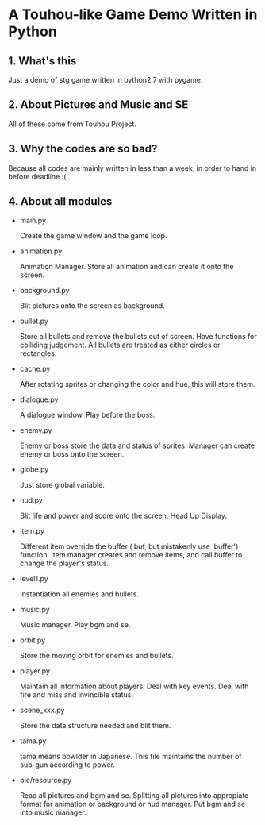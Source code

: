 A Touhou-like Game Demo Written in Python
===

## 1. What's this

Just a demo of stg game written in python2.7 with pygame.

## 2. About Pictures and Music and SE

All of these come from Touhou Project.

## 3. Why the codes are so bad?

Because all codes are mainly written in less than a week, in order to hand in before deadline :( .

## 4. About all modules

* main.py

	Create the game window and the game loop.
	
* animation.py

	Animation Manager. Store all animation and can create it onto the screen.
	
* background.py

	Blit pictures onto the screen as background.
	
* bullet.py

	Store all bullets and remove the bullets out of screen. Have functions for colliding judgement. All bullets are treated as either circles or rectangles.

* cache.py

	After rotating sprites or changing the color and hue, this will store them.
	
* dialogue.py

	A dialogue window. Play before the boss.
	
* enemy.py

	Enemy or boss store the data and status of sprites. Manager can create enemy or boss onto the screen. 

* globe.py
	
	Just store global variable.
	
* hud.py

	Blit life and power and score onto the screen. Head Up Display.
	
* item.py

	Different item override the buffer ( buf, but mistakenly use 'buffer') function. Item manager creates and remove items, and call buffer to change the player's status.
	
* level1.py

	Instantiation all enemies and bullets.
	
* music.py

	Music manager. Play bgm and se.
	
* orbit.py

	Store the moving orbit for enemies and bullets.
	
* player.py

	Maintain all information about players. Deal with key events. Deal with fire and miss and invincible status.
	
* scene_xxx.py

	Store the data structure needed and blit them.
	
* tama.py

	tama means bowlder in Japanese. This file maintains the number of sub-gun according to power.
	
* pic/resource.py

	Read all pictures and bgm and se. Splitting all pictures into appropiate format for animation or background or hud manager. Put bgm and se into music manager.